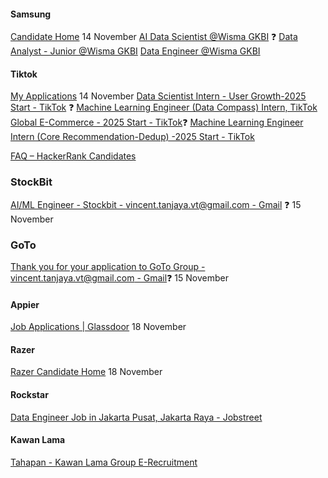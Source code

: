 #### Samsung
[Candidate Home](https://sec.wd3.myworkdayjobs.com/en-US/Samsung_Careers/userHome) 14 November
[AI Data Scientist @Wisma GKBI](https://sec.wd3.myworkdayjobs.com/en-US/Samsung_Careers/job/Wisma-GKBI-Jakarta-Indonesia/AI-Data-Scientist_R86973?jobFamilyGroup=189767dd6c9201b4198fe1a6db2997c7&jobFamilyGroup=189767dd6c9201e189e3eaa6db299dc7) ❓
[Data Analyst - Junior @Wisma GKBI](https://sec.wd3.myworkdayjobs.com/en-US/Samsung_Careers/job/Wisma-GKBI-Jakarta-Indonesia/Data-Analyst---Junior_R85266?jobFamilyGroup=189767dd6c9201b4198fe1a6db2997c7&jobFamilyGroup=189767dd6c9201e189e3eaa6db299dc7)
[Data Engineer @Wisma GKBI](https://sec.wd3.myworkdayjobs.com/en-US/Samsung_Careers/job/Wisma-GKBI-Jakarta-Indonesia/Data-Engineer_R92579?jobFamilyGroup=189767dd6c9201b4198fe1a6db2997c7&jobFamilyGroup=189767dd6c9201e189e3eaa6db299dc7)

#### Tiktok
[My Applications](https://careers.tiktok.com/referral/tiktok/position/application?token=MTsxNzI0MzgyNDMxOTY2OzY5NjA0ODIyMzY5NTMwMDM1MzM7NzMzMDc5Mzc2NDM5Njc3OTc4Njsy) 14 November
[Data Scientist Intern - User Growth-2025 Start - TikTok](https://careers.tiktok.com/referral/tiktok/position/7423687584607979786/detail?token=MTsxNzI0MzgyNDMxOTY2OzY5NjA0ODIyMzY5NTMwMDM1MzM7NzMzMDc5Mzc2NDM5Njc3OTc4Njsy) ❓
[Machine Learning Engineer (Data Compass) Intern, TikTok Global E-Commerce - 2025 Start - TikTok](https://careers.tiktok.com/referral/tiktok/position/7403600622296484147/detail?token=MTsxNzI0MzgyNDMxOTY2OzY5NjA0ODIyMzY5NTMwMDM1MzM7NzMzMDc5Mzc2NDM5Njc3OTc4Njsy)❓
[Machine Learning Engineer Intern (Core Recommendation-Dedup) -2025 Start - TikTok](https://careers.tiktok.com/referral/tiktok/position/7400610216658913586/detail?token=MTsxNzI0MzgyNDMxOTY2OzY5NjA0ODIyMzY5NTMwMDM1MzM7NzMzMDc5Mzc2NDM5Njc3OTc4Njsy)

[FAQ – HackerRank Candidates](https://candidatesupport.hackerrank.com/hc/en-us/categories/4402828710675-FAQ)

### StockBit
[AI/ML Engineer - Stockbit - vincent.tanjaya.vt@gmail.com - Gmail](https://mail.google.com/mail/u/0/#inbox/FMfcgzQXKDgbjzcJphBLnWzfhvjhJpsw) ❓ 15 November

### GoTo
[Thank you for your application to GoTo Group - vincent.tanjaya.vt@gmail.com - Gmail](https://mail.google.com/mail/u/0/#inbox/FMfcgzQXKDgbkDztKsbDSLGgckjfhSNr)❓ 15 November

#### Appier
[Job Applications | Glassdoor](https://www.glassdoor.com/Job/Home/appliedJobs.htm) 18 November


#### Razer
[Razer Candidate Home](https://razer.wd3.myworkdayjobs.com/en-US/Careers/userHome) 18 November

#### Rockstar
[Data Engineer Job in Jakarta Pusat, Jakarta Raya - Jobstreet](https://id.jobstreet.com/id/job/80275166?tracking=TMC-AppConfirmed-asia-4-jobapplied)

#### Kawan Lama
[Tahapan - Kawan Lama Group E-Recruitment](https://karir.kawanlamagroup.com/JoinUs)